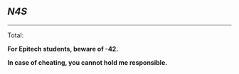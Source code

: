 *N4S*
---
---

Total:

**For Epitech students, beware of -42.**

**In case of cheating, you cannot hold me responsible.**

